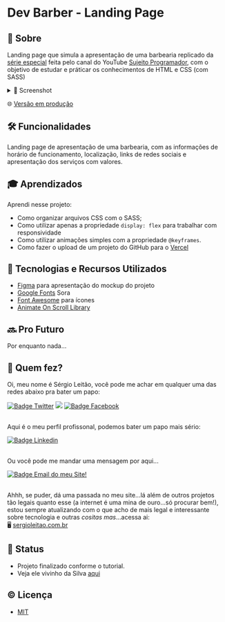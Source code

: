 # Dev Barber - Landing Page

<!-- fonte para readme stats: https://github.com/anuraghazra/github-readme-stats -->
<!-- fonte para badges e shieds: https://github.com/iuricode/readme-template/tree/main -->

## 📄 Sobre
Landing page que simula a apresentação de uma barbearia replicado da [série especial](https://sujeitoprogramador.com/landing-page/) feita pelo canal do YouTube [Sujeito Programador](https://sujeitoprogramador.com/), com o objetivo de estudar e práticar os conhecimentos de HTML e CSS (com SASS)

<details>
<summary>📸 Screenshot</summary>
<div style="width: 50%; margin: 0 auto">
  <img src="assets/screencapture-2023-12-01.png">
</div>
</details>

🌐 [Versão em produção](https://devbarber-landingpage.vercel.app/)

## 🛠 Funcionalidades

Landing page de apresentação de uma barbearia, com as informações de horário de funcionamento, localização, links de redes sociais e apresentação dos serviços com valores.

## 🎓 Aprendizados

Aprendi nesse projeto:
- Como organizar arquivos CSS com o SASS;
- Como utilizar apenas a propriedade `display: flex` para trabalhar com responsividade
- Como utilizar animações simples com a propriedade `@keyframes`.
- Como fazer o upload de um projeto do GitHub para o [Vercel](https://vercel.com/)


## 🧰 Tecnologias e Recursos Utilizados

- [Figma](https://www.figma.com/file/6kiSdVqT1Dxs3uPgW2Psur/Landing-Page-Barber?type=design&node-id=0%3A1&mode=design&t=XxnkFp0h2WfED6Iu-1) para apresentação do mockup do projeto
- [Google Fonts](https://fonts.google.com/specimen/Sora) Sora
- [Font Awesome](https://fontawesome.com/) para ícones
- [Animate On Scroll Library](https://michalsnik.github.io/aos/)


## 🔜 Pro Futuro
Por enquanto nada...


## 🤝 Quem fez?

Oi, meu nome é Sérgio Leitão, você pode me achar em qualquer uma das redes abaixo pra bater um papo:
<div>
  <a href="https://twitter.com/seralterego" target="_blank"><img alt="Badge Twitter" src="https://img.shields.io/badge/Twitter-1DA1F2?style=for-the-badge&logo=twitter&logoColor=white" target="_blank"></a>
  <a href="https://www.instagram.com/seralterego/" target="_blank"><img src="https://img.shields.io/badge/-Instagram-%23C13584?style=for-the-badge&logo=instagram&logoColor=white" target="_blank"></a>
  <a href="https://www.facebook.com/profile.php?id=100000231240877" target="_blank"><img alt="Badge Facebook" src="https://img.shields.io/badge/-Facebook-%234267B2?style=for-the-badge&logo=facebook&logoColor=white" target="_blank"></a>
</div><br>

Aqui é o meu perfil profissonal, podemos bater um papo mais sério:
<div>
  <a href="https://www.linkedin.com/in/sergiomirandaleitao/" target="_blank"><img alt="Badge Linkedin" src="https://img.shields.io/badge/-LinkedIn-%230077B5?style=for-the-badge&logo=linkedin&logoColor=white" target="_blank"></a>
</div><br>

Ou você pode me mandar uma mensagem por aqui...
<div>
  <a href = "mailto:contato@sergioleitao.com.br"><img alt="Badge Email do meu Site!" src="https://img.shields.io/badge/contato-%40sergioleitao.com.br-white?style=for-the-badge&logo=gmail&logoColor=%23056CF2&labelColor=%23F2F2F2&color=%23056CF2" target="_blank"></a>
</div><br>

Ahhh, se puder, dá uma passada no meu site...lá além de outros projetos tão legais quanto esse (a internet é uma mina de ouro...só procurar bem!), estou sempre atualizando com o que acho de mais legal e interessante sobre tecnologia e outras <i>cositas mas</i>...acessa ai: <br>
🖥 <a href="https://sergioleitao.com.br">sergioleitao.com.br</a>

## 🎯 Status

- Projeto finalizado conforme o tutorial.
- Veja ele vivinho da Silva [aqui](https://devbarber-landingpage.vercel.app/)


## © Licença

- [MIT](https://choosealicense.com/licenses/mit/)
